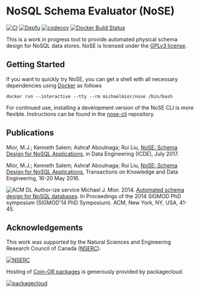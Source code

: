 # NoSQL Schema Evaluator (NoSE)

[![CI](https://github.com/michaelmior/NoSE/actions/workflows/ci.yml/badge.svg)](https://github.com/michaelmior/NoSE/actions/workflows/ci.yml)
[![Depfu](https://badges.depfu.com/badges/69de42ee3415b077a040beadc8941f1e/overview.svg)](https://depfu.com/github/michaelmior/NoSE?project_id=6964)
[![codecov](https://codecov.io/gh/michaelmior/NoSE/branch/main/graph/badge.svg?token=knALGf3kHn)](https://codecov.io/gh/michaelmior/NoSE)
[![Docker Build Status](https://img.shields.io/docker/build/michaelmior/nose.svg)]()

This is a work in progress tool to provide automated physical schema design for NoSQL data stores.
NoSE is licensed under the [GPLv3 license](LICENSE.md).

## Getting Started

If you want to quickly try NoSE, you can get a shell with all necessary dependencies using [Docker](https://www.docker.com/) as follows

    docker run --interactive --tty --rm michaelmior/nose /bin/bash

For continued use, installing a development version of the NoSE CLI is more flexible.
Instructions can be found in the [nose-cli](https://github.com/michaelmior/nose-cli) repository.

## Publications

Mior, M.J.; Kenneth Salem; Ashraf Aboulnaga; Rui Liu, [NoSE: Schema Design for NoSQL Applications](https://www.researchgate.net/publication/296485511_NoSE_Schema_Design_for_NoSQL_Applications), in Data Engineering (ICDE), July 2017.

Mior, M.J.; Kenneth Salem; Ashraf Aboulnaga; Rui Liu, [NoSE: Schema Design for NoSQL Applications](https://www.researchgate.net/publication/318126769_NoSE_Schema_Design_for_NoSQL_Applications), Transactions on Knowledge and Data Engineering, 16-20 May 2016.

![ACM DL Author-ize service](http://dl.acm.org/images/oa.gif) Michael J. Mior. 2014. [Automated schema design for NoSQL databases](http://dl.acm.org/authorize?N71145). In Proceedings of the 2014 SIGMOD PhD symposium (SIGMOD'14 PhD Symposium). ACM, New York, NY, USA, 41-45.

## Acknowledgements

This work was supported by the Natural Sciences and Engineering Research Council of Canada ([NSERC](http://nserc.gc.ca)).

[![NSERC](assets/NSERC-logo.png)](http://nserc.gc.ca)

Hosting of [Coin-OR packages](https://packagecloud.io/michaelmior/coinor/) is generously provided by packagecloud.

[![packagecloud](assets/packagecloud-logo.png)](https://packagecloud.io)
